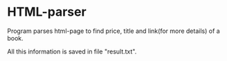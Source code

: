 <h1>HTML-parser</h1>
<p>Program parses html-page to find price, title and link(for more details) of a book.</p>
<p>All this information is saved in file "result.txt".</p>
